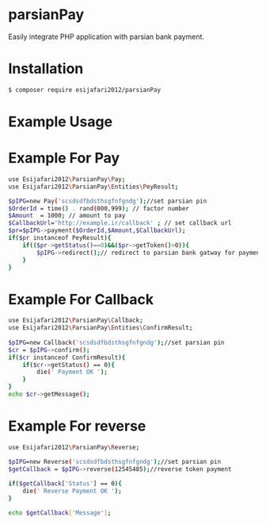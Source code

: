 # parsianPay
Easily integrate PHP application with parsian bank payment.

# Installation
``` bash
$ composer require esijafari2012/parsianPay
```

# Example Usage
# Example For Pay

``` bash
use Esijafari2012\ParsianPay\Pay;
use Esijafari2012\ParsianPay\Entities\PeyResult;

$pIPG=new Pay('scsdsdfbdsthsgfnfgndg');//set parsian pin
$OrderId = time() . rand(000,999); // factor number
$Amount  = 1000; // amount to pay
$CallbackUrl='http://example.ir/callback' ; // set callback url
$pr=$pIPG->payment($OrderId,$Amount,$CallbackUrl);
if($pr instanceof PeyResult){
    if(($pr->getStatus()==0)&&($pr->getToken()>0)){
        $pIPG->redirect();// redirect to parsian bank gatway for payment  
    }
}
```

# Example For Callback
``` bash
use Esijafari2012\ParsianPay\Callback;
use Esijafari2012\ParsianPay\Entities\ConfirmResult;
  
$pIPG=new Callback('scsdsdfbdsthsgfnfgndg');//set parsian pin
$cr = $pIPG->confirm();
if($cr instanceof ConfirmResult){
    if($cr->getStatus() == 0){
        die(' Payment OK ');
    }
}
echo $cr->getMessage();
```


# Example For reverse
``` bash
use Esijafari2012\ParsianPay\Reverse;

$pIPG=new Reverse('scsdsdfbdsthsgfnfgndg');//set parsian pin
$getCallback = $pIPG->reverse(12545485);//reverse token payment
 
if($getCallback['Status'] == 0){
    die(' Reverse Payment OK ');
}

echo $getCallback['Message'];
```
